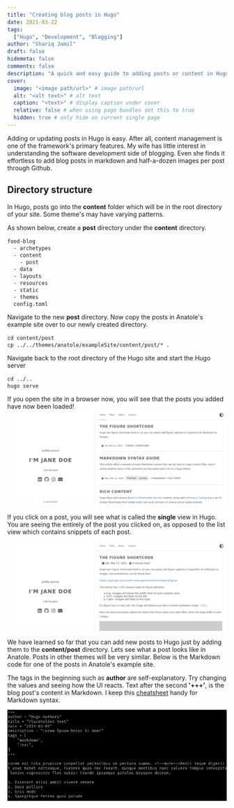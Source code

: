 ```yaml
---
title: "Creating blog posts in Hugo"
date: 2021-03-22
tags:
  ["Hugo", "Development", "Blogging"]
author: "Shariq Jamil"
draft: false
hidemeta: false
comments: false
description: "A quick and easy guide to adding posts or content in Hugo or other static site generators for building a blog"
cover:
  image: "<image path/url>" # image path/url
  alt: "<alt text>" # alt text
  caption: "<text>" # display caption under cover
  relative: false # when using page bundles set this to true
  hidden: true # only hide on current single page
---
```


Adding or updating posts in Hugo is easy. After all, content management is one of the framework's primary features. My wife has little interest in understanding the software development side of blogging. Even she finds it effortless to add blog posts in markdown and half-a-dozen images per post through Github.  

## Directory structure
In Hugo, posts go into the **content** folder which will be in the root directory of your site. Some theme's may have varying patterns.

As shown below, create a **post** directory under the **content** directory.

    food-blog
      - archetypes
      - content
        - post
      - data
      - layouts
      - resources
      - static
      - themes
      config.toml

Navigate to the new **post** directory. Now copy the posts in Anatole's example site over to our newly created directory.

    cd content/post
    cp ../../themes/anatole/exampleSite/content/post/* .

Navigate back to the root directory of the Hugo site and start the Hugo server

    cd ../..
    hugo serve

If you open the site in a browser now, you will see that the posts you added have now been loaded!
![regular](posts.png)

If you click on a post, you will see what is called the **single** view in Hugo. You are seeing the entirely of the post you clicked on, as opposed to the list view which contains snippets of each post.

![regular](single.png)

We have learned so far that you can add new posts to Hugo just by adding them to the **content/post** directory. Lets see what a post looks like in Anatole. Posts in other themes will be very similar. Below is the Markdown code for one of the posts in Anatole's example site.

The tags in the beginning such as **author** are self-explanatory. Try changing the values and seeing how the UI reacts. Text after the second **'+++'**, is the blog post's content in Markdown. I keep this [cheatsheet](https://www.markdownguide.org/basic-syntax/) handy for Markdown syntax.  

![regular](single-code.png)